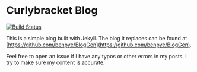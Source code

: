 # Curlybracket Blog

[![Build Status](https://travis-ci.org/benpye/curlybracket.svg?branch=master)](https://travis-ci.org/benpye/curlybracket)

This is a simple blog built with Jekyll. The blog it replaces can be found at [https://github.com/benpye/BlogGen](https://github.com/benpye/BlogGen).

Feel free to open an issue if I have any typos or other errors in my posts. I try to make sure my content is accurate.